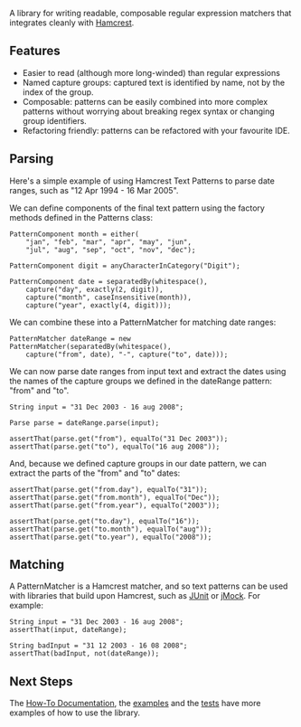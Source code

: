 A library for writing readable, composable regular expression matchers that integrates cleanly with [Hamcrest](http://hamcrest.googlecode.com).

## Features ##

  * Easier to read (although more long-winded) than regular expressions
  * Named capture groups: captured text is identified by name, not by the index of the group.
  * Composable: patterns can be easily combined into more complex patterns without worrying about breaking regex syntax or changing group identifiers.
  * Refactoring friendly: patterns can be refactored with your favourite IDE.

## Parsing ##

Here's a simple example of using Hamcrest Text Patterns to parse date ranges, such as "12 Apr 1994 - 16 Mar 2005".

We can define components of the final text pattern using the factory methods defined in the Patterns class:

```
PatternComponent month = either(
    "jan", "feb", "mar", "apr", "may", "jun", 
    "jul", "aug", "sep", "oct", "nov", "dec");
        
PatternComponent digit = anyCharacterInCategory("Digit");
    
PatternComponent date = separatedBy(whitespace(),
    capture("day", exactly(2, digit)), 
    capture("month", caseInsensitive(month)), 
    capture("year", exactly(4, digit)));
```

We can combine these into a PatternMatcher for matching date ranges:

```
PatternMatcher dateRange = new PatternMatcher(separatedBy(whitespace(),
    capture("from", date), "-", capture("to", date)));
```

We can now parse date ranges from input text and extract the dates using the names of the capture groups we defined in the dateRange pattern: "from" and "to".

```
String input = "31 Dec 2003 - 16 aug 2008";
        
Parse parse = dateRange.parse(input);
        
assertThat(parse.get("from"), equalTo("31 Dec 2003"));
assertThat(parse.get("to"), equalTo("16 aug 2008"));
```

And, because we defined capture groups in our date pattern, we can extract the parts of the "from" and "to" dates:

```
assertThat(parse.get("from.day"), equalTo("31"));
assertThat(parse.get("from.month"), equalTo("Dec"));
assertThat(parse.get("from.year"), equalTo("2003"));
        
assertThat(parse.get("to.day"), equalTo("16"));
assertThat(parse.get("to.month"), equalTo("aug"));
assertThat(parse.get("to.year"), equalTo("2008"));
```

## Matching ##

A PatternMatcher is a Hamcrest matcher, and so text patterns can be used with libraries that build upon Hamcrest, such as [JUnit](http://www.junit.org) or [jMock](http://www.jmock.org).  For example:

```
String input = "31 Dec 2003 - 16 aug 2008";
assertThat(input, dateRange);
        
String badInput = "31 12 2003 - 16 08 2008";
assertThat(badInput, not(dateRange));
```

## Next Steps ##

The [How-To Documentation](http://code.google.com/p/hamcrest-text-patterns/w/list?can=1&q=label%3AHow-To), the [examples](http://code.google.com/p/hamcrest-text-patterns/source/browse/trunk/tests/org/hamcrest/text/pattern/examples) and the [tests](http://code.google.com/p/hamcrest-text-patterns/source/browse/trunk/tests/org/hamcrest/text/pattern/PatternMatcherTests.java) have more examples of how to use the library.